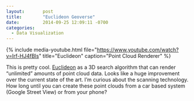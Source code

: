 ```yaml
---
layout:       post
title:        "Euclideon Geoverse"
date:         2014-09-25 12:09:11 -0700
categories:
  - Data Visualization
---
```



{% include media-youtube.html file="https://www.youtube.com/watch?v=Irf-HJ4fBls" title="Euclideon" caption="Point Cloud Renderer" %}

This is pretty cool. [Euclideon](http://www.euclideon.com) as a 3D search algorithm that can render “unlimited” amounts of point cloud data. Looks like a huge improvement over the current state of the art. I’m curious about the scanning technology. How long until you can create these point clouds from a car based system (Google Street View) or from your phone?
